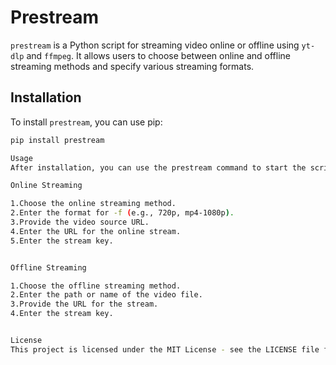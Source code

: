 # Prestream

`prestream` is a Python script for streaming video online or offline using `yt-dlp` and `ffmpeg`. It allows users to choose between online and offline streaming methods and specify various streaming formats.

## Installation

To install `prestream`, you can use pip:

```bash
pip install prestream

Usage
After installation, you can use the prestream command to start the script. The script will prompt you to choose between online or offline streaming methods, enter the required details, and start the streaming process.

Online Streaming

1.Choose the online streaming method.
2.Enter the format for -f (e.g., 720p, mp4-1080p).
3.Provide the video source URL.
4.Enter the URL for the online stream.
5.Enter the stream key.


Offline Streaming

1.Choose the offline streaming method.
2.Enter the path or name of the video file.
3.Provide the URL for the stream.
4.Enter the stream key.


License
This project is licensed under the MIT License - see the LICENSE file for details.